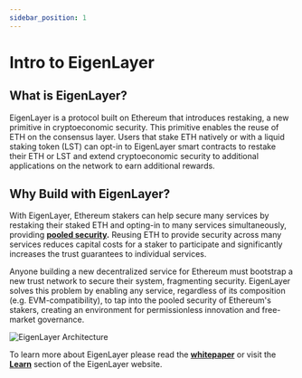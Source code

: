 ```yaml
---
sidebar_position: 1
---
```


# Intro to EigenLayer

## What is EigenLayer?

EigenLayer is a protocol built on Ethereum that introduces restaking, a new primitive in cryptoeconomic security. This primitive enables the reuse of ETH on the consensus layer. Users that stake ETH natively or with a liquid staking token (LST) can opt-in to EigenLayer smart contracts to restake their ETH or LST and extend cryptoeconomic security to additional applications on the network to earn additional rewards.

## Why Build with EigenLayer?

With EigenLayer, Ethereum stakers can help secure many services by restaking their staked ETH and opting-in to many services simultaneously, providing [**pooled security**](overview/key-terms.md)**.** Reusing ETH to provide security across many services reduces capital costs for a staker to participate and significantly increases the trust guarantees to individual services.

Anyone building a new decentralized service for Ethereum must bootstrap a new trust network to secure their system, fragmenting security. EigenLayer solves this problem by enabling any service, regardless of its composition (e.g. EVM-compatibility), to tap into the pooled security of Ethereum's stakers, creating an environment for permissionless innovation and free-market governance.

![EigenLayer Architecture](/img/eigenlayer-arch.png)

To learn more about EigenLayer please read the [**whitepaper**](https://docs.eigenlayer.xyz/overview/whitepaper) or visit the [**Learn**](https://www.eigenlayer.xyz/learn) section of the EigenLayer website.
